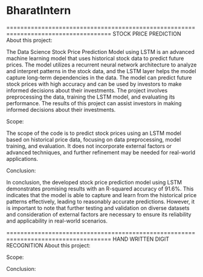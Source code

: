 # BharatIntern

====================================================================================
STOCK PRICE PREDICTION
About this project:

The Data Science Stock Price Prediction Model using LSTM is an advanced machine learning model that uses historical stock data to predict future prices. The model utilizes a recurrent neural network architecture to analyze and interpret patterns in the stock data, and the LSTM layer helps the model capture long-term dependencies in the data. The model can predict future stock prices with high accuracy and can be used by investors to make informed decisions about their investments. The project involves preprocessing the data, training the LSTM model, and evaluating its performance. The results of this project can assist investors in making informed decisions about their investments.

Scope:

The scope of the code is to predict stock prices using an LSTM model based on historical price data, focusing on data preprocessing, model training, and evaluation. It does not incorporate external factors or advanced techniques, and further refinement may be needed for real-world applications.

Conclusion:

In conclusion, the developed stock price prediction model using LSTM demonstrates promising results with an R-squared accuracy of 91.6%. This indicates that the model is able to capture and learn from the historical price patterns effectively, leading to reasonably accurate predictions. However, it is important to note that further testing and validation on diverse datasets and consideration of external factors are necessary to ensure its reliability and applicability in real-world scenarios.

====================================================================================
HAND WRITTEN DIGIT RECOGNITION
About this project:



Scope:



Conclusion:
